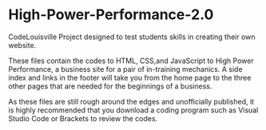 # High-Power-Performance-2.0
CodeLouisville Project designed to test students skills in creating their own website. 

These files contain the codes to HTML, CSS,and JavaScript to High Power Performance, a business site for a pair of in-training mechanics. A side index and links in the footer will take you from the home page to the three other pages that are needed for the beginnings of a business.

As these files are still rough around the edges and unofficially published, it is highly recommended that you download a coding program such as Visual Studio Code or Brackets to review the codes.
